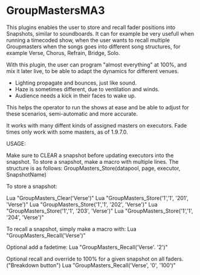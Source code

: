 # GroupMastersMA3

This plugins enables the user to store and recall fader positions into Snapshots, similar to soundboards.
It can for example be very usefull when running a timecoded show, when the user wants to recall multiple Groupmasters
when the songs goes into different song structures, for example Verse, Chorus, Refrain, Bridge, Solo.

With this plugin, the user can program "almost everything" at 100%, and mix it later live, to be able to adapt the dynamics
for different venues.

* Lighting propagate and bounces, just like sound.
* Haze is sometimes different, due to ventilation and winds.
* Audience needs a kick in their faces to wake up.

This helps the operator to run the shows at ease and be able to adjust for these scenarios, semi-automatic and more accurate.

It works with many diffent kinds of assigned masters on executors.
Fade times only work with some masters, as of 1.9.7.0.



USAGE:

Make sure to CLEAR a snapshot before updating executors into the snapshot.
To store a snapshot, make a macro with multiple lines.
The structure is as follows: GroupMasters_Store(datapool, page, executor, SnapshotName)


To store a snapshot:

Lua "GroupMasters_Clear('Verse')"
Lua "GroupMasters_Store('1','1', '201', 'Verse')"
Lua "GroupMasters_Store('1','1', '202', 'Verse')"
Lua "GroupMasters_Store('1','1', '203', 'Verse')"
Lua "GroupMasters_Store('1','1', '204', 'Verse')"



To recall a snapshot, simply make a macro with:
Lua "GroupMasters_Recall('Verse')"


Optional add a fadetime:
Lua "GroupMasters_Recall('Verse'. '2')"


Optional recall and override to 100% for a given snapshot on all faders. ("Breakdown button")
Lua "GroupMasters_Recall('Verse', '0', '100')"